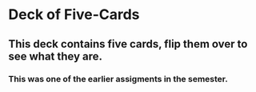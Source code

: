 # Deck of Five-Cards
## This deck contains five cards, flip them over to see what they are.

### This was one of the earlier assigments in the semester. 
